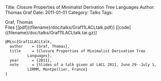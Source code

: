 Title: Closure Properties of Minimalist Derivation Tree Languages
Author: Thomas Graf
Date: 2011-01-01
Category: Talks
Tags: 

<div markdown class="authors">
Graf, Thomas
</div>

<div markdown class="files">
<span id="files-title">Files</span>
[[pdf]({filename}/doc/talks/Graf11LACLtalk.pdf)]
[[code]({filename}/doc/talks/Graf11LACLtalk.tar.gz)]
</div>

~~~latex
@Misc{Graf11LACLtalk,
  author	= {Graf, Thomas},
  title		= {Closure Properties of Minimalist Derivation Tree
		  Languages},
  year		= {2011},
  note		= {Slides of a talk given at LACL 2011, June 29--July 1,
		  LIRMM, Montpellier, France}
}
~~~
